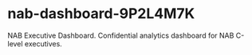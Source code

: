 # nab-dashboard-9P2L4M7K
NAB Executive Dashboard. Confidential analytics dashboard for NAB C-level executives.
